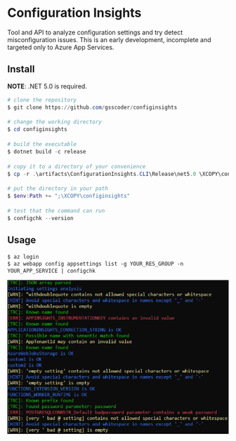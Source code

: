 # Configuration Insights

Tool and API to analyze configuration settings and try detect misconfiguration issues. This is an early development, incomplete and targeted only to Azure App Services.

## Install

**NOTE**: .NET 5.0 is required.

```powershell
# clone the repository
$ git clone https://github.com/gsscoder/configinsights

# change the working directory
$ cd configinsights

# build the executable
$ dotnet build -c release

# copy it to a directory of your convenience
$ cp -r .\artifacts\ConfigurationInsights.CLI\Release\net5.0 \XCOPY\configinsights

# put the directory in your path
$ $env:Path += ";\XCOPY\configinsights"

# test that the command can run
$ configchk --version
```

## Usage

```
$ az login
$ az webapp config appsettings list -g YOUR_RES_GROUP -n YOUR_APP_SERVICE | configchk
```

![configchk output](/assets/configchk-out.png)
